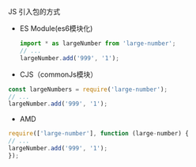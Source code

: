 JS 引入包的方式
- ES Module(es6模块化)

  ```js
  import * as largeNumber from 'large-number';
  // ...
  largeNumber.add('999', '1');
  ```

-	CJS（commonJs模块）

  ```js
  const largeNumbers = require('large-number');
  // ...
  largeNumber.add('999', '1');
  ```

-	AMD 

  ```js
  require(['large-number'], function (large-number) {
  // ...
  largeNumber.add('999', '1');
  });
  ```

  

